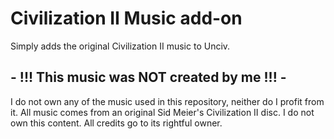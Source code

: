 # Civilization II Music add-on
Simply adds the original Civilization II music to Unciv.

## - !!! This music was NOT created by me !!! - ##
I do not own any of the music used in this repository, neither do I profit from it.
All music comes from an original Sid Meier's Civilization II disc. 
I do not own this content. All credits go to its rightful owner.
